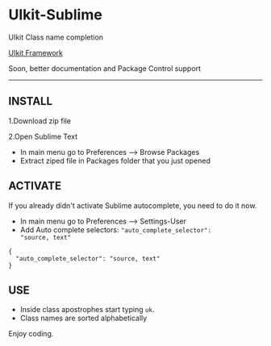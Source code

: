 UIkit-Sublime
=============

UIkit Class name completion

<a href="http://getuikit.com" target="_blank" title="UIkit framework">UIkit Framework</a>

Soon, better documentation and Package Control support
__________________________________________________________

<h2>INSTALL</h2>

1.Download zip file

2.Open Sublime Text

 - In main menu go to Preferences --> Browse Packages
 - Extract ziped file in Packages folder that you just opened

<h2>ACTIVATE</h2>

If you already didn't activate Sublime autocomplete, you need to do it now.
 - In main menu go to Preferences --> Settings-User
 - Add Auto complete selectors: <code>"auto_complete_selector": "source, text"</code>
<pre><code>{
  "auto_complete_selector": "source, text"
}</code></pre>

<h2>USE</h2>

 - Inside class apostrophes start typing <code>uk</code>.
 - Class names are sorted alphabetically

Enjoy coding.
